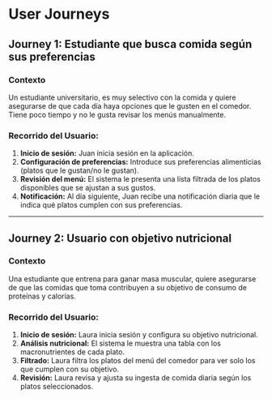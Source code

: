 # User Journeys

## Journey 1: Estudiante que busca comida según sus preferencias
### Contexto
Un estudiante universitario, es muy selectivo con la comida y quiere asegurarse de que cada día haya opciones que le gusten en el comedor. Tiene poco tiempo y no le gusta revisar los menús manualmente.

### Recorrido del Usuario:
1. **Inicio de sesión:** Juan inicia sesión en la aplicación.
2. **Configuración de preferencias:** Introduce sus preferencias alimenticias (platos que le gustan/no le gustan).
3. **Revisión del menú:** El sistema le presenta una lista filtrada de los platos disponibles que se ajustan a sus gustos.
4. **Notificación:** Al día siguiente, Juan recibe una notificación diaria que le indica qué platos cumplen con sus preferencias.

---

## Journey 2: Usuario con objetivo nutricional
### Contexto
Una estudiante que entrena para ganar masa muscular, quiere asegurarse de que las comidas que toma contribuyen a su objetivo de consumo de proteínas y calorías.

### Recorrido del Usuario:
1. **Inicio de sesión:** Laura inicia sesión y configura su objetivo nutricional.
2. **Análisis nutricional:** El sistema le muestra una tabla con los macronutrientes de cada plato.
3. **Filtrado:** Laura filtra los platos del menú del comedor para ver solo los que cumplen con su objetivo.
4. **Revisión:** Laura revisa y ajusta su ingesta de comida diaria según los platos seleccionados.
